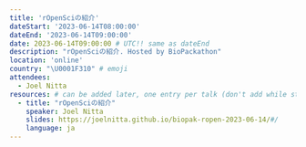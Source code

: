 ```yaml
---
title: 'rOpenSciの紹介'
dateStart: '2023-06-14T08:00:00'
dateEnd: '2023-06-14T09:00:00'
date: 2023-06-14T09:00:00 # UTC!! same as dateEnd
description: "rOpenSciの紹介. Hosted by BioPackathon"
location: 'online'
country: "\U0001F310" # emoji
attendees:
  - Joel Nitta
resources: # can be added later, one entry per talk (don't add while still empty, add once there are resources)
  - title: "rOpenSciの紹介"
    speaker: Joel Nitta
    slides: https://joelnitta.github.io/biopak-ropen-2023-06-14/#/
    language: ja
---
```



